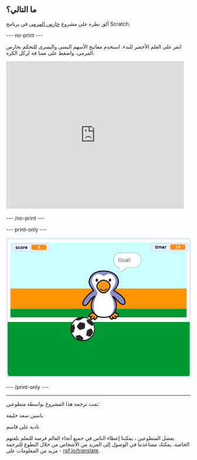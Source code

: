 ## ما التالي؟

ألق نظرة على مشروع [حارس المرمى](https://projects.raspberrypi.org/ar-SA/projects/beat-the-goalie) في برنامج Scratch.

--- no-print ---

انقر على العلم الأخضر للبدء. استخدم مفاتيح الأسهم اليمنى واليسرى للتحكم بحارس المرمى، واضغط على <kbd>مسافة</kbd> لركل الكرة.

<div class="scratch-preview">
  <iframe allowtransparency="true" width="485" height="402" src="https://scratch.mit.edu/projects/embed/390635185/?autostart=false" frameborder="0" scrolling="no"></iframe>
</div>

--- /no-print ---

--- print-only ---

![لقطة شاشة للعبة](images/goalie-final.png)

--- /print-only ---


***
تمت ترجمة هذا المشروع بواسطة متطوعين:

ياسين سعد خليفة

نادية علي قاسم

بفضل المتطوعين ، يمكننا إعطاء الناس في جميع أنحاء العالم فرصة للتعلم بلغتهم الخاصة. يمكنك مساعدتنا في الوصول إلى المزيد من الأشخاص من خلال التطوع للترجمة - مزيد من المعلومات على [rpf.io/translate](https://rpf.io/translate).
